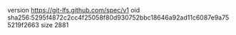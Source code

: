 version https://git-lfs.github.com/spec/v1
oid sha256:5295f4872c2cc4f25058f80d930752bbc18646a92ad11c6087e9a755219f2663
size 2881
